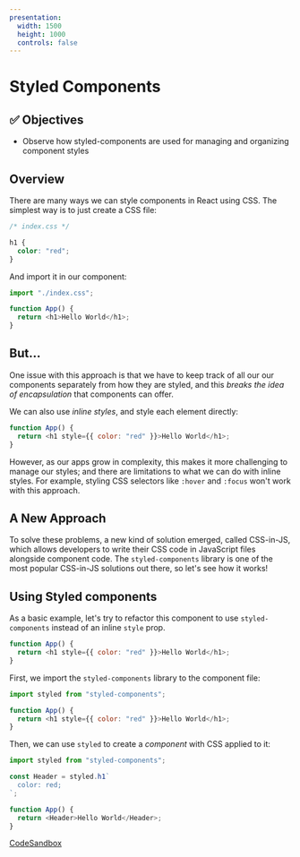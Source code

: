 ```yaml
---
presentation:
  width: 1500
  height: 1000
  controls: false
---
```


<!-- slide -->

<h1> Styled Components </h1>

<!-- slide -->

<h2><strong> ✅ Objectives </strong></h2>

- Observe how styled-components are used for managing and organizing component styles

<!-- slide style="text-align: left;" -->


## Overview

There are many ways we can style components in React using CSS. The simplest way is to just create a CSS file:

```css
/* index.css */

h1 {
  color: "red";
}
```

And import it in our component:

```js
import "./index.css";

function App() {
  return <h1>Hello World</h1>;
}
```

<!-- slide style="text-align: left;" -->

## But...

One issue with this approach is that we have to keep track of all our our
components separately from how they are styled, and this _breaks the idea of
encapsulation_ that components can offer.

We can also use _inline styles_, and style each element directly:

```js
function App() {
  return <h1 style={{ color: "red" }}>Hello World</h1>;
}
```

However, as our apps grow in complexity, this makes it more challenging to
manage our styles; and there are limitations to what we can do with inline
styles. For example, styling CSS selectors like `:hover` and `:focus` won't work
with this approach.


<!-- slide style="text-align: left;" -->

## A New Approach

To solve these problems, a new kind of solution emerged, called CSS-in-JS, which allows developers to write their CSS code in JavaScript files alongside component code. The `styled-components` library is one of the most popular CSS-in-JS solutions out there, so let's see how it works!

<!-- slide style="text-align: left;" -->

## Using Styled components

As a basic example, let's try to refactor this component to use
`styled-components` instead of an inline `style` prop.

```js
function App() {
  return <h1 style={{ color: "red" }}>Hello World</h1>;
}
```

First, we import the `styled-components` library to the component file:

```js
import styled from "styled-components";

function App() {
  return <h1 style={{ color: "red" }}>Hello World</h1>;
}
```

Then, we can use `styled` to create a _component_ with CSS applied to it:

```js
import styled from "styled-components";

const Header = styled.h1`
  color: red;
`;

function App() {
  return <Header>Hello World</Header>;
}
```

[CodeSandbox](https://codesandbox.io/s/cool-chatterjee-90v3e7?file=/src/App.js:270-1073)

<!-- slide style="text-align: left;" -->
